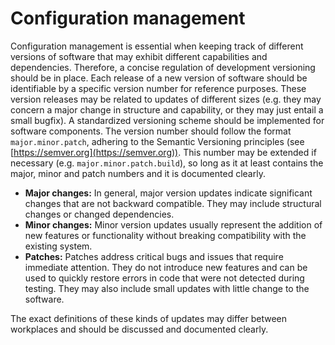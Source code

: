 # Configuration management
Configuration management is essential when keeping track of different versions of software that may exhibit different capabilities and dependencies. Therefore, a concise regulation of development versioning should be in place. Each release of a new version of software should be identifiable by a specific version number for reference purposes. These version releases may be related to updates of different sizes (e.g. they may concern a major change in structure and capability, or they may just entail a small bugfix). A standardized versioning scheme should be implemented for software components. The version number should follow the format `major.minor.patch`, adhering to the Semantic Versioning principles (see [https://semver.org](https://semver.org)). This number may be extended if necessary (e.g. `major.minor.patch.build`), so long as it at least contains the major, minor and patch numbers and it is documented clearly.

- **Major changes:** In general, major version updates indicate significant changes that are not backward compatible. They may include structural changes or changed dependencies.
- **Minor changes:** Minor version updates usually represent the addition of new features or functionality without breaking compatibility with the existing system.
- **Patches:** Patches address critical bugs and issues that require immediate attention. They do not introduce new features and can be used to quickly restore errors in code that were not detected during testing. They may also include small updates with little change to the software. 

The exact definitions of these kinds of updates may differ between workplaces and should be discussed and documented clearly.
